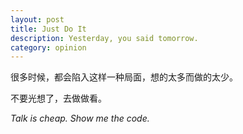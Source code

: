 ```yaml
---
layout: post
title: Just Do It
description: Yesterday, you said tomorrow.
category: opinion
---
```


很多时候，都会陷入这样一种局面，想的太多而做的太少。

不要光想了，去做做看。

*Talk is cheap. Show me the code.*



[tylderen]:    http://tylderen.github.io/  "tylderen"
